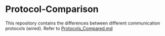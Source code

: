 # Protocol-Comparison
This repository contains the differences between different communication protocols (wired). Refer to [Protocols_Compared.md](/Protocols_Compared.md)
